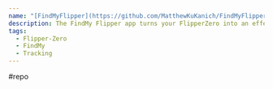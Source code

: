 ```yaml
---
name: "[FindMyFlipper](https://github.com/MatthewKuKanich/FindMyFlipper)"
description: The FindMy Flipper app turns your FlipperZero into an effective tracking device, compatible with both Apple AirTag and Samsung SmartTag. It uses the BLE beacon to broadcast, allowing users to clone existing tags, generate OpenHaystack key pairs for Apple's FindMy network, and customize beacon intervals and transmit power.
tags:
  - Flipper-Zero
  - FindMy
  - Tracking
---
```

#repo